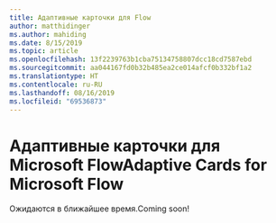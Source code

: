 ```yaml
---
title: Адаптивные карточки для Flow
author: matthidinger
ms.author: mahiding
ms.date: 8/15/2019
ms.topic: article
ms.openlocfilehash: 13f2239763b1cba75134758807dcc18cd7587ebd
ms.sourcegitcommit: aa044167fd0b32b485ea2ce014afcf0b332bf1a2
ms.translationtype: HT
ms.contentlocale: ru-RU
ms.lasthandoff: 08/16/2019
ms.locfileid: "69536873"
---
```

# <a name="adaptive-cards-for-microsoft-flow"></a><span data-ttu-id="ac083-102">Адаптивные карточки для Microsoft Flow</span><span class="sxs-lookup"><span data-stu-id="ac083-102">Adaptive Cards for Microsoft Flow</span></span>

<span data-ttu-id="ac083-103">Ожидаются в ближайшее время.</span><span class="sxs-lookup"><span data-stu-id="ac083-103">Coming soon!</span></span>
